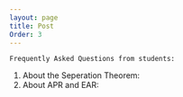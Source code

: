 ```yaml
---
layout: page
title: Post
Order: 3
---
```


`Frequently Asked Questions from students:`

1. About the Seperation Theorem: 
2. About APR and EAR:

